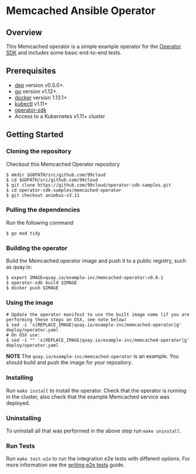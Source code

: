 # Memcached Ansible Operator

## Overview

This Memcached operator is a simple example operator for the [Operator SDK][operator_sdk] and includes some basic end-to-end tests.

## Prerequisites

- [dep][dep_tool] version v0.5.0+.
- [go][go_tool] version v1.12+.
- [docker][docker_tool] version 1.13.1+
- [kubectl][kubectl_tool] v1.11+
- [operator-sdk][operator_install]
- Access to a Kubernetes v1.11+ cluster

## Getting Started

### Cloning the repository

Checkout this Memcached Operator repository

```
$ mkdir $GOPATH/src/github.com/99cloud
$ cd $GOPATH/src/github.com/99cloud
$ git clone https://github.com/99cloud/operator-sdk-samples.git
$ cd operator-sdk-samples/memcached-operator
$ git checkout animbus-v3.11
```
### Pulling the dependencies

Run the following command

```
$ go mod tidy
```

### Building the operator

Build the Memcached operator image and push it to a public registry, such as quay.io:

```
$ export IMAGE=quay.io/example-inc/memcached-operator:v0.0.1
$ operator-sdk build $IMAGE
$ docker push $IMAGE
```

### Using the image

```
# Update the operator manifest to use the built image name (if you are performing these steps on OSX, see note below)
$ sed -i 's|REPLACE_IMAGE|quay.io/example-inc/memcached-operator|g' deploy/operator.yaml
# On OSX use:
$ sed -i "" 's|REPLACE_IMAGE|quay.io/example-inc/memcached-operator|g' deploy/operator.yaml
```

**NOTE** The `quay.io/example-inc/memcached-operator` is an example. You should build and push the image for your repository.

### Installing

Run `make install` to install the operator. Check that the operator is running in the cluster, also check that the example Memcached service was deployed.

### Uninstalling

To uninstall all that was performed in the above step run `make uninstall`.

### Run Tests

Run `make test-e2e` to run the integration e2e tests with different options. For
more information see the [writing e2e tests](https://github.com/operator-framework/operator-sdk/blob/master/doc/test-framework/writing-e2e-tests.md) guide.

[dep_tool]: https://golang.github.io/dep/docs/installation.html
[go_tool]: https://golang.org/dl/
[kubectl_tool]: https://kubernetes.io/docs/tasks/tools/install-kubectl/
[docker_tool]: https://docs.docker.com/install/
[operator_sdk]: https://github.com/operator-framework/operator-sdk
[operator_install]: https://github.com/operator-framework/operator-sdk/blob/master/doc/user/install-operator-sdk.md
